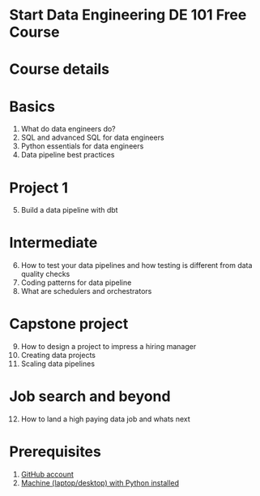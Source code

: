 # Start Data Engineering DE 101 Free Course

# Course details

# Basics
1. What do data engineers do?
2. SQL and advanced SQL for data engineers
3. Python essentials for data engineers
4. Data pipeline best practices

# Project 1

5. Build a data pipeline with dbt

# Intermediate

6. How to test your data pipelines and how testing is different from data quality checks
7. Coding patterns for data pipeline
8. What are schedulers and orchestrators

# Capstone project

9. How to design a project to impress a hiring manager
10. Creating data projects
11. Scaling data pipelines

# Job search and beyond

12. How to land a high paying data job and whats next

# Prerequisites

1. [GitHub account](https://github.com/)
2. [Machine (laptop/desktop) with Python installed](https://www.python.org/)
